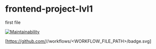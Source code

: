 # frontend-project-lvl1
first file

[![Maintainability](https://api.codeclimate.com/v1/badges/a99a88d28ad37a79dbf6/maintainability)](https://codeclimate.com/github/codeclimate/codeclimate/maintainability)


[https://github.com/<OWNER>/<REPOSITORY>/workflows/<WORKFLOW_FILE_PATH>/badge.svg]
